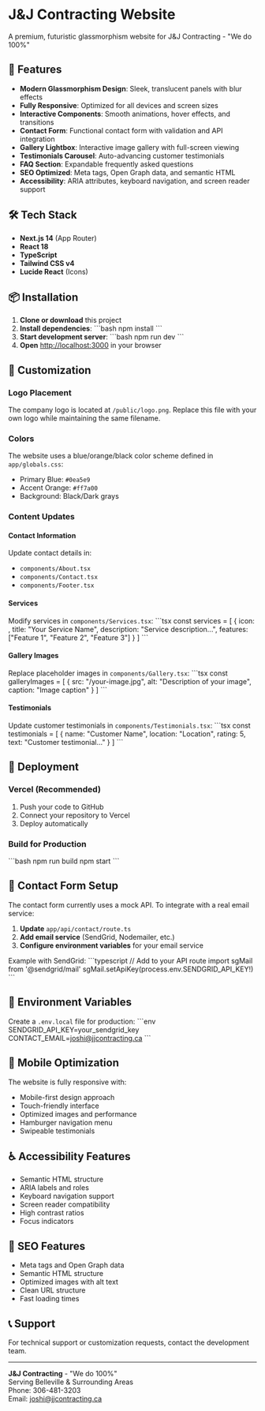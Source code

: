 # J&J Contracting Website

A premium, futuristic glassmorphism website for J&J Contracting - "We do 100%"

## 🚀 Features

- **Modern Glassmorphism Design**: Sleek, translucent panels with blur effects
- **Fully Responsive**: Optimized for all devices and screen sizes
- **Interactive Components**: Smooth animations, hover effects, and transitions
- **Contact Form**: Functional contact form with validation and API integration
- **Gallery Lightbox**: Interactive image gallery with full-screen viewing
- **Testimonials Carousel**: Auto-advancing customer testimonials
- **FAQ Section**: Expandable frequently asked questions
- **SEO Optimized**: Meta tags, Open Graph data, and semantic HTML
- **Accessibility**: ARIA attributes, keyboard navigation, and screen reader support

## 🛠 Tech Stack

- **Next.js 14** (App Router)
- **React 18**
- **TypeScript**
- **Tailwind CSS v4**
- **Lucide React** (Icons)

## 📦 Installation

1. **Clone or download** this project
2. **Install dependencies**:
   \`\`\`bash
   npm install
   \`\`\`
3. **Start development server**:
   \`\`\`bash
   npm run dev
   \`\`\`
4. **Open** [http://localhost:3000](http://localhost:3000) in your browser

## 🎨 Customization

### Logo Placement
The company logo is located at `/public/logo.png`. Replace this file with your own logo while maintaining the same filename.

### Colors
The website uses a blue/orange/black color scheme defined in `app/globals.css`:
- Primary Blue: `#0ea5e9`
- Accent Orange: `#ff7a00`
- Background: Black/Dark grays

### Content Updates

#### Contact Information
Update contact details in:
- `components/About.tsx`
- `components/Contact.tsx`
- `components/Footer.tsx`

#### Services
Modify services in `components/Services.tsx`:
\`\`\`tsx
const services = [
  {
    icon: <Truck size={48} className="text-blue-400" />,
    title: "Your Service Name",
    description: "Service description...",
    features: ["Feature 1", "Feature 2", "Feature 3"]
  }
]
\`\`\`

#### Gallery Images
Replace placeholder images in `components/Gallery.tsx`:
\`\`\`tsx
const galleryImages = [
  {
    src: "/your-image.jpg",
    alt: "Description of your image",
    caption: "Image caption"
  }
]
\`\`\`

#### Testimonials
Update customer testimonials in `components/Testimonials.tsx`:
\`\`\`tsx
const testimonials = [
  {
    name: "Customer Name",
    location: "Location",
    rating: 5,
    text: "Customer testimonial..."
  }
]
\`\`\`

## 🚀 Deployment

### Vercel (Recommended)
1. Push your code to GitHub
2. Connect your repository to Vercel
3. Deploy automatically

### Build for Production
\`\`\`bash
npm run build
npm start
\`\`\`

## 📧 Contact Form Setup

The contact form currently uses a mock API. To integrate with a real email service:

1. **Update** `app/api/contact/route.ts`
2. **Add email service** (SendGrid, Nodemailer, etc.)
3. **Configure environment variables** for your email service

Example with SendGrid:
\`\`\`typescript
// Add to your API route
import sgMail from '@sendgrid/mail'
sgMail.setApiKey(process.env.SENDGRID_API_KEY!)
\`\`\`

## 🔧 Environment Variables

Create a `.env.local` file for production:
\`\`\`env
SENDGRID_API_KEY=your_sendgrid_key
CONTACT_EMAIL=joshi@jjcontracting.ca
\`\`\`

## 📱 Mobile Optimization

The website is fully responsive with:
- Mobile-first design approach
- Touch-friendly interface
- Optimized images and performance
- Hamburger navigation menu
- Swipeable testimonials

## ♿ Accessibility Features

- Semantic HTML structure
- ARIA labels and roles
- Keyboard navigation support
- Screen reader compatibility
- High contrast ratios
- Focus indicators

## 🎯 SEO Features

- Meta tags and Open Graph data
- Semantic HTML structure
- Optimized images with alt text
- Clean URL structure
- Fast loading times

## 📞 Support

For technical support or customization requests, contact the development team.

---

**J&J Contracting** - "We do 100%"  
Serving Belleville & Surrounding Areas  
Phone: 306-481-3203  
Email: joshi@jjcontracting.ca
